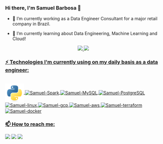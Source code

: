 ### Hi there, I'm Samuel Barbosa 👋 

- 🔭 I’m currently working as a Data Engineer Consultant for a major retail company in Brazil.

- 🌱 I’m currently learning about Data Engineering, Machine Learning and Cloud!

<div align="center">
  <a href="https://github.com/samuel2pb">
  <img height="180em" src="https://github-readme-stats.vercel.app/api?username=samuel2pb&show_icons=true&theme=dracula&include_all_commits=true&count_private=true"/>
  <img height="180em" src="https://github-readme-stats.vercel.app/api/top-langs/?username=samuel2pb&layout=compact&langs_count=7&theme=dracula"/>
</div>

### ⚡ Technologies I'm currently using on my daily basis as a data engineer:


<div style="display: inline_block"><br>
  <img align="center" alt="Samuel-Python" height="60" width="60" src="https://raw.githubusercontent.com/devicons/devicon/master/icons/python/python-original.svg">
  <img align="center" alt="Samuel-Spark" height="60" width="80" src="https://spark.apache.org/images/spark-logo-trademark.png">
  <img align="center" alt="Samuel-MySQL" height="60" width="80" src="https://cdn.jsdelivr.net/gh/devicons/devicon/icons/mysql/mysql-original-wordmark.svg">
  <img align="center" alt="Samuel-PostgreSQL" height="60" width="60" src="https://cdn.jsdelivr.net/gh/devicons/devicon/icons/postgresql/postgresql-plain-wordmark.svg">
  <img align="center" alt="Samuel-linux" height="60" width="40" src="https://cdn.jsdelivr.net/gh/devicons/devicon/icons/linux/linux-original.svg">
  <img align="center" alt="Samuel-gcp" height="80" width="120" src="https://cdn.jsdelivr.net/gh/devicons/devicon/icons/googlecloud/googlecloud-original-wordmark.svg">
  <img align="center" alt="Samuel-aws" height="80" width="120" src="https://cdn.jsdelivr.net/gh/devicons/devicon/icons/amazonwebservices/amazonwebservices-original-wordmark.svg">
  <img align="center" alt="Samuel-terraform" height="60" width="100" src="https://cdn.jsdelivr.net/gh/devicons/devicon/icons/terraform/terraform-original-wordmark.svg">
  <img align="center" alt="Samuel-docker" height="60" width="60" src="https://cdn.jsdelivr.net/gh/devicons/devicon/icons/docker/docker-plain-wordmark.svg">
</div>     

### 📫 How to reach me: 
  
<div> 
  <a href="mailto:samuelpedropbarbosa@gmail.com"><img src="https://img.shields.io/badge/Gmail-D14836?style=for-the-badge&logo=gmail&logoColor=white" target="_blank"></a>
  <a href="https://www.linkedin.com/in/samuel2pb/" target="_blank"><img src="https://img.shields.io/badge/-LinkedIn-%230077B5?style=for-the-badge&logo=linkedin&logoColor=white" target="_blank"></a>
  <a href="https://wa.me/5511932259543" target="_blank"><img src="https://img.shields.io/badge/WhatsApp-25D366?style=for-the-badge&logo=whatsapp&logoColor=white" target="_blank"></a>


<!--
**samuel2pb/samuel2pb** is a ✨ _special_ ✨ repository because its `README.md` (this file) appears on your GitHub profile.
Here are some ideas to get you started:
- 🔭 I’m currently working on ...
- 🌱 I’m currently learning ...
- 👯 I’m looking to collaborate on ...
- 🤔 I’m looking for help with ...
- 💬 Ask me about ...
- 📫 How to reach me: ...
- 😄 Pronouns: ...
- ⚡ Fun fact: ...
-->
